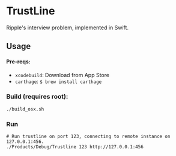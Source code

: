 # TrustLine
Ripple's interview problem, implemented in Swift.

## Usage 
#### Pre-reqs:
- `xcodebuild`: Download from App Store
- `carthage`: `$ brew install carthage`

### Build (requires root):
`./build_osx.sh`

### Run
```
# Run trustline on port 123, connecting to remote instance on 127.0.0.1:456.
./Products/Debug/Trustline 123 http://127.0.0.1:456
```